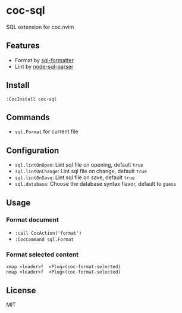 # coc-sql

SQL extension for coc.nvim

## Features

- Format by [sql-formatter](https://github.com/zeroturnaround/sql-formatter)
- Lint by [node-sql-parser](https://github.com/taozhi8833998/node-sql-parser)

## Install

`:CocInstall coc-sql`

## Commands

- `sql.Format` for current file

## Configuration

- `sql.lintOnOpen`: Lint sql file on opening, default `true`
- `sql.lintOnChange`: Lint sql file on change, default `true`
- `sql.lintOnSave`: Lint sql file on save, default `true`
- `sql.database`: Choose the database syntax flavor, default to `guess`

## Usage

### Format document

- `:call CocAction('format')`
- `:CocCommand sql.Format`

### Format selected content

```vim
xmap <leader>f  <Plug>(coc-format-selected)
nmap <leader>f  <Plug>(coc-format-selected)
```

## License

MIT
